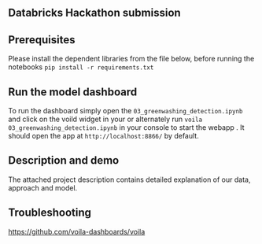 ## Databricks Hackathon submission


## Prerequisites
Please install the dependent libraries from the file below, before running the notebooks 
`pip install -r requirements.txt`

## Run the model dashboard
To run the dashboard simply open the `03_greenwashing_detection.ipynb` and click on the voild widget in your 
or alternately run  `voila 03_greenwashing_detection.ipynb` in your console to start the webapp . It should open the app at `http://localhost:8866/` by default. 


## Description and demo
The attached project description contains detailed explanation of our data, approach and model. 

## Troubleshooting
https://github.com/voila-dashboards/voila 
